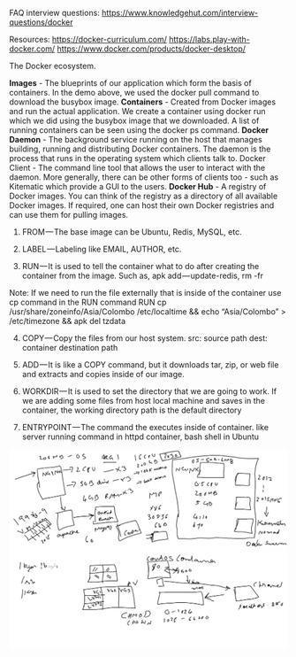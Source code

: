 FAQ interview questions:
https://www.knowledgehut.com/interview-questions/docker

Resources:
https://docker-curriculum.com/
https://labs.play-with-docker.com/
https://www.docker.com/products/docker-desktop/

The Docker ecosystem.

**Images** - The blueprints of our application which form the basis of containers. In the demo above, we used the docker pull command to download the busybox image.
**Containers** - Created from Docker images and run the actual application. We create a container using docker run which we did using the busybox image that we downloaded. A list of running containers can be seen using the docker ps command.
**Docker Daemon** - The background service running on the host that manages building, running and distributing Docker containers. The daemon is the process that runs in the operating system which clients talk to.
Docker Client - The command line tool that allows the user to interact with the daemon. More generally, there can be other forms of clients too - such as Kitematic which provide a GUI to the users.
**Docker Hub** - A registry of Docker images. You can think of the registry as a directory of all available Docker images. If required, one can host their own Docker registries and can use them for pulling images.

1. FROM — The base image can be Ubuntu, Redis, MySQL, etc.

2. LABEL — Labeling like EMAIL, AUTHOR, etc.

3. RUN — It is used to tell the container what to do after creating the container from the image. Such as, apk add — update-redis,  rm -fr

Note: If we need to run the file externally that is inside of the container use cp command in the RUN command RUN cp /usr/share/zoneinfo/Asia/Colombo /etc/localtime && echo “Asia/Colombo” > /etc/timezone && apk del tzdata

4. COPY — Copy the files from our host system. src: source path dest: container destination path

5. ADD — It is like a COPY command, but it downloads tar, zip, or web file and extracts and copies inside of our image.

6. WORKDIR — It is used to set the directory that we are going to work. If we are adding some files from host local machine and saves in the container, the working directory path is the default directory

7. ENTRYPOINT — The command the executes inside of container. like server running command in httpd container, bash shell in Ubuntu

![docker-1.jpg](/.attachments/docker-1-6e34822f-12f5-4ba7-981b-c851282523b9.jpg)![docker-2.jpg](/.attachments/docker-2-08b7924c-366a-4c2d-84f5-cf1ef02cdacb.jpg)